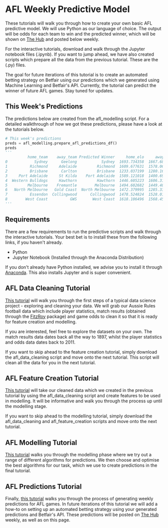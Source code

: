 

# AFL Weekly Predictive Model
These tutorials will walk you through how to create your own basic AFL predictive model. We will use Python as our language of choice. The output will be odds for each team to win and the predicted winner, which will be shown on [The Hub](https://www.betfair.com.au/hub/tools/models/afl-prediction-model/) and posted below weekly.

For the interactive tutorials, download and walk through the Jupyter notebook files (.ipynb). If you want to jump ahead, we have also created scripts which prepare all the data from the previous tutorial. These are the (.py) files.

The goal for future iterations of this tutorial is to create an automated betting strategy on Betfair using our predictions which we generated using Machine Learning and Betfair's API. Currently, the tutorial can predict the winner of future AFL games. Stay tuned for updates.

## This Week's Predictions
The predictions below are created from the afl_modelling script. For a detailed walkthrough of how we got these predictions, please have a look at the tutorials below.
```Python
# This week's predictions
preds = afl_modelling.prepare_afl_predictions_df()
preds
'''
          home_team    away_team Predicted Winner     home_elo     away_elo  \
0            Sydney      Geelong           Sydney  1693.734358  1667.682944   
1          Richmond     Adelaide         Richmond  1609.677631  1578.060630   
2          Brisbane      Carlton         Brisbane  1233.037199  1280.164173   
3     Port Adelaide     St Kilda    Port Adelaide  1589.121018  1400.692014   
4  Western Bulldogs     Hawthorn         Hawthorn  1446.605223  1606.319440   
5         Melbourne    Fremantle        Melbourne  1494.602682  1449.483864   
6   North Melbourne   Gold Coast  North Melbourne  1472.379995  1285.335813   
7          Essendon  Collingwood      Collingwood  1478.524824  1528.013453   
8        West Coast          GWS       West Coast  1618.106496  1568.458243
'''
```

## Requirements
There are a few requirements to run the predictive scripts and walk through the interactive tutorials. Your best bet is to install these from the following links, if you haven't already.
* Python 
* Jupyter Notebook (Installed through the Anaconda Distribution)

If you don't already have Python installed, we advise you to install it through [Anaconda](https://www.anaconda.com/download/). This also installs Jupyter and is super convenient.

## AFL Data Cleaning Tutorial
[This tutorial](https://github.com/betfair-datascientists/Predictive-Models/blob/master/AFL-Weekly-Predictive-Model/01.%20afl_data_cleaning_tutorial.ipynb) will walk you through the first steps of a typical data science project - exploring and cleaning your data. We will grab our Aussie Rules football data which include player statistics, match results (obtained through the [FitzRoy](https://github.com/jimmyday12/fitzRoy) package) and game odds to clean it so that it is ready for feature creation and modelling.

If you are interested, feel free to explore the datasets on your own. The match results data dates back all the way to 1897, whilst the player statistics and odds data dates back to 2011.

If you want to skip ahead to the feature creation tutorial, simply download the afl_data_cleaning script and move onto the next tutorial. This script will clean all the data for you in the next tutorial.

## AFL Feature Creation Tutorial
[This tutorial](https://github.com/betfair-datascientists/Predictive-Models/blob/master/AFL-Weekly-Predictive-Model/02.%20afl_feature_creation_tutorial.ipynb) will take our cleaned data which we created in the previous tutorial by using the afl_data_cleaning script and create features to be used in modelling.
It will be informative and walk you through the process up until the modelling stage.

If you want to skip ahead to the modelling tutorial, simply download the afl_data_cleaning and afl_feature_creation scripts and move onto the next tutorial. 

## AFL Modelling Tutorial
[This tutorial](https://github.com/betfair-datascientists/Predictive-Models/blob/master/AFL-Weekly-Predictive-Model/03.%20afl_modelling.ipynb) walks you through the modelling phase where we try out a range of different algorithms for predictions. We then choose and optimise the best algorithms for our task, which we use to create predictions in the final tutorial.

## AFL Predictions Tutorial
Finally, [this tutorial](https://github.com/betfair-datascientists/Predictive-Models/blob/master/AFL-Weekly-Predictive-Model/04.%20afl_weekly_predictions.ipynb) walks you through the process of generating weekly predictions for AFL games. In future iterations of this tutorial we will add a how-to on setting up an automated betting strategy using your generated predictions and Betfair's API. These predictions will be posted on [The Hub](https://www.betfair.com.au/hub/tools/models/afl-prediction-model/) weekly, as well as on this page.
